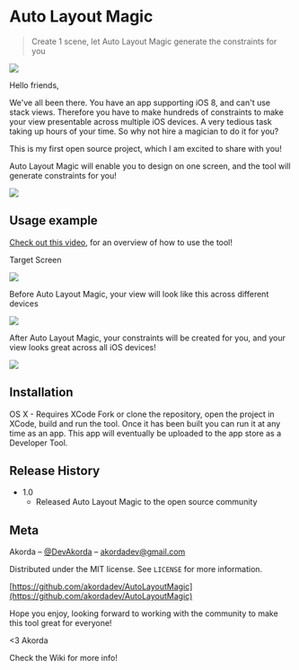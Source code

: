 # Auto Layout Magic
> Create 1 scene, let Auto Layout Magic generate the constraints for you

![](http://s32.postimg.org/jdq9gcbut/Auto_Layout_Magic_Icon.png)

Hello friends,

We've all been there.  You have an app supporting iOS 8, and can't use stack views.  Therefore you have to make hundreds of constraints to make your view presentable across multiple iOS devices.  A very tedious task taking up hours of your time.  So why not hire a magician to do it for you?

This is my first open source project, which I am excited to share with you!

Auto Layout Magic will enable you to design on one screen, and the tool will generate constraints for you!

![](http://s32.postimg.org/exgxcuix1/Screen_Shot_2016_05_19_at_4_46_46_PM.png)

## Usage example

[Check out this video](https://www.youtube.com/watch?v=rfUpann-zG4&feature=youtu.be), for an overview of how to use the tool!

Target Screen

![](http://s32.postimg.org/jme6vesxx/Target_Screen.png)

Before Auto Layout Magic, your view will look like this across different devices

![](http://s32.postimg.org/eekdiueit/Before_Magic.png)

After Auto Layout Magic, your constraints will be created for you, and your view looks great across all iOS devices!

![](http://s32.postimg.org/fgc6if3t1/After_Magic.png)

## Installation

OS X - Requires XCode
Fork or clone the repository, open the project in XCode, build and run the tool.  Once it has been built you can run it at any time as an app.  This app will eventually be uploaded to the app store as a Developer Tool.

## Release History

* 1.0
    * Released Auto Layout Magic to the open source community

## Meta

Akorda – [@DevAkorda](https://twitter.com/DevAkorda) – akordadev@gmail.com

Distributed under the MIT license. See ``LICENSE`` for more information.

[https://github.com/akordadev/AutoLayoutMagic](https://github.com/akordadev/AutoLayoutMagic)

Hope you enjoy, looking forward to working with the community to make this tool great for everyone!

<3 Akorda

Check the Wiki for more info!
